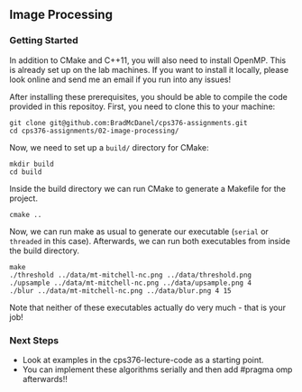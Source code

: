 ## Image Processing

### Getting Started
In addition to CMake and C++11, you will also need to install OpenMP. This is already set up on the lab machines. If you want to install it locally, please look online and send me an email if you run into any issues!

After installing these prerequisites, you should be able to compile the code provided in this repositoy. First, you need to clone this to your machine:

```
git clone git@github.com:BradMcDanel/cps376-assignments.git
cd cps376-assignments/02-image-processing/
```

Now, we need to set up a `build/` directory for CMake:

```
mkdir build
cd build
```

Inside the build directory we can run CMake to generate a Makefile for the project.
```
cmake ..
```

Now, we can run make as usual to generate our executable (`serial` or `threaded` in this case). Afterwards, we can run both executables from inside the build directory.
```
make
./threshold ../data/mt-mitchell-nc.png ../data/threshold.png
./upsample ../data/mt-mitchell-nc.png ../data/upsample.png 4
./blur ../data/mt-mitchell-nc.png ../data/blur.png 4 15 
```
Note that neither of these executables actually do very much - that is your job!

### Next Steps
* Look at examples in the cps376-lecture-code as a starting point.
* You can implement these algorithms serially and then add #pragma omp afterwards!!
